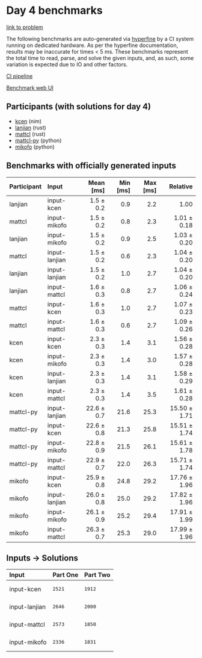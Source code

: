 # Day 4 benchmarks

[link to problem](https://adventofcode.com/2024/day/4)

The following benchmarks are auto-generated via
[hyperfine](https://github.com/sharkdp/hyperfine) by a CI system running on
dedicated hardware. As per the hyperfine documentation, results may be
inaccurate for times < 5 ms. These benchmarks represent the total time to read,
parse, and solve the given inputs, and, as such, some variation is expected due
to IO and other factors.

[CI pipeline](http://ci.papercode.net:8080/teams/main/pipelines/aoc2024)

[Benchmark web UI](https://aoc.ancalagon.black)


## Participants (with solutions for day 4)

- [kcen](https://github.com/kcen/aoc2024) (nim)
- [lanjian](https://github.com/lanjian/aoc-2024) (rust)
- [mattcl](https://github.com/mattcl/aoc2024) (rust)
- [mattcl-py](https://github.com/mattcl/aoc2024-py) (python)
- [mikofo](https://github.com/mikofo/aoc2024) (python)


## Benchmarks with officially generated inputs

| Participant | Input | Mean [ms] | Min [ms] | Max [ms] | Relative |
|:---|:---|---:|---:|---:|---:|
| lanjian | input-kcen | 1.5 ± 0.2 | 0.9 | 2.2 | 1.00 |
| mattcl | input-mikofo | 1.5 ± 0.2 | 0.8 | 2.3 | 1.01 ± 0.18 |
| lanjian | input-mikofo | 1.5 ± 0.2 | 0.9 | 2.5 | 1.03 ± 0.20 |
| mattcl | input-lanjian | 1.5 ± 0.2 | 0.6 | 2.3 | 1.04 ± 0.20 |
| lanjian | input-lanjian | 1.5 ± 0.2 | 1.0 | 2.7 | 1.04 ± 0.20 |
| lanjian | input-mattcl | 1.6 ± 0.3 | 0.8 | 2.7 | 1.06 ± 0.24 |
| mattcl | input-kcen | 1.6 ± 0.3 | 1.0 | 2.7 | 1.07 ± 0.23 |
| mattcl | input-mattcl | 1.6 ± 0.3 | 0.6 | 2.7 | 1.09 ± 0.26 |
| kcen | input-kcen | 2.3 ± 0.3 | 1.4 | 3.1 | 1.56 ± 0.28 |
| kcen | input-mikofo | 2.3 ± 0.3 | 1.4 | 3.0 | 1.57 ± 0.28 |
| kcen | input-lanjian | 2.3 ± 0.3 | 1.4 | 3.1 | 1.58 ± 0.29 |
| kcen | input-mattcl | 2.3 ± 0.3 | 1.4 | 3.5 | 1.61 ± 0.28 |
| mattcl-py | input-lanjian | 22.6 ± 0.7 | 21.6 | 25.3 | 15.50 ± 1.71 |
| mattcl-py | input-kcen | 22.6 ± 0.8 | 21.3 | 25.8 | 15.51 ± 1.74 |
| mattcl-py | input-mikofo | 22.8 ± 0.9 | 21.5 | 26.1 | 15.61 ± 1.78 |
| mattcl-py | input-mattcl | 22.9 ± 0.7 | 22.0 | 26.3 | 15.71 ± 1.74 |
| mikofo | input-kcen | 25.9 ± 0.8 | 24.8 | 29.2 | 17.76 ± 1.96 |
| mikofo | input-lanjian | 26.0 ± 0.8 | 25.0 | 29.2 | 17.82 ± 1.96 |
| mikofo | input-mikofo | 26.1 ± 0.9 | 25.2 | 29.4 | 17.91 ± 1.99 |
| mikofo | input-mattcl | 26.3 ± 0.7 | 25.3 | 29.0 | 17.99 ± 1.96 |


## Inputs -> Solutions

| Input | Part One | Part Two |
|:---|:---|:---|
|input-kcen|<pre>2521</pre>|<pre>1912</pre>|
|input-lanjian|<pre>2646</pre>|<pre>2000</pre>|
|input-mattcl|<pre>2573</pre>|<pre>1850</pre>|
|input-mikofo|<pre>2336</pre>|<pre>1831</pre>|